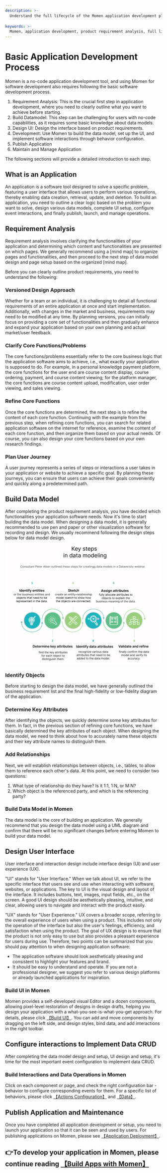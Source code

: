 ```yaml
---
description: >-
  Understand the full lifecycle of the Momen application development platform, including product requirement analysis, design, development, deployment, and operation. As a developer, gradually learn how to plan your application using mind maps and user journeys to increase the success rate of development.

keywords: >-
  Momen, application development, product requirement analysis, full lifecycle, mind maps, user journeys, MVP, product design, data model
---
```


# Basic Application Development Process
Momen is a no-code application development tool, and using Momen for software development also requires following the basic software development process.
1. Requirement Analysis: This is the crucial first step in application development, where you need to clearly outline what you want to achieve before starting.
2. Build Datamodel: This step can be challenging for users with no-code capabilities, as it requires some basic knowledge about data models.
3. Design UI: Design the interface based on product requirements.
4. Development: Use Momen to build the data model, set up the UI, and implement software interactions through behavior configuration.
5. Publish Application
6. Maintain and Manage Application

The following sections will provide a detailed introduction to each step.

## What is an Application
An application is a software tool designed to solve a specific problem, featuring a user interface that allows users to perform various operations, thereby enabling data creation, retrieval, update, and deletion. To build an application, you need to outline a clear logic based on the problem you want to solve, design various data models, complete UI setup, configure event interactions, and finally publish, launch, and manage operations.

## Requirement Analysis
Requirement analysis involves clarifying the functionalities of your application and determining which content and functionalities are presented on which pages. We generally recommend using a [mind map] to organize pages and functionalities, and then proceed to the next step of data model design and page setup based on the organized [mind map].

Before you can clearly outline product requirements, you need to understand the following:

### Versioned Design Approach
Whether for a team or an individual, it is challenging to detail all functional requirements of an entire application at once and start implementation. Additionally, with changes in the market and business, requirements may need to be modified at any time. By planning versions, you can initially focus on providing a core set of functionalities and then gradually enhance and expand your application based on your own planning and actual market/user feedback.

### Clarify Core Functions/Problems
The core functions/problems essentially refer to the core business logic that the application software aims to achieve, i.e., what exactly your application is supposed to do. For example, in a personal knowledge payment platform, the core functions for the user end are course content display, course ordering, payment, and course content viewing; for the platform manager, the core functions are course content upload, modification, user order viewing, and sales viewing. 

### Refine Core Functions
Once the core functions are determined, the next step is to refine the content of each core function. Continuing with the example from the previous step, when refining core functions, you can search for related application software on the internet for reference, examine the content of each core function, and then organize them based on your actual needs. Of course, you can also design your core functions based on your own research findings.


### Plan User Journey
A user journey represents a series of steps or interactions a user takes in your application or website to achieve a specific goal. By planning these journeys, you can ensure that users can achieve their goals conveniently and quickly along a predetermined path.


## Build Data Model
After completing the product requirement analysis, you have decided which functionalities your application software needs. Now it's time to start building the data model. When designing a data model, it is generally recommended to use pen and paper or other visualization software for recording and design. We usually recommend following the design steps below for data model design.
<img src="../.gitbook/assets/designdatamodel.png" alt="data modeling" >


### Identify Objects
Before starting to design the data model, we have generally outlined the business requirement list and the final high-fidelity or low-fidelity diagram of the application. 


### Determine Key Attributes
After identifying the objects, we quickly determine some key attributes for them. In fact, in the previous section of refining core functions, we have basically determined the key attributes of each object. When designing the data model, we need to think about how to accurately name these objects and their key attribute names to distinguish them.

### Add Relationships
Next, we will establish relationships between objects, i.e., tables, to allow them to reference each other's data. At this point, we need to consider two questions:
1. What type of relationship do they have? Is it 1:1, 1:N, or M:N?
2. Which object is the referenced party, and which is the referencing party?

### Build Data Model in Momen
The data model is the core of building an application. We generally recommend that you design the data model using a UML diagram and confirm that there will be no significant changes before entering Momen to build your data model.

## Design User Interface
User interface and interaction design include interface design (UI) and user experience (UX).

"UI" stands for "User Interface." When we talk about UI, we refer to the specific interface that users see and use when interacting with software, websites, or applications. The key to UI is the visual design and layout of the interface. It includes buttons, text, images, input fields, etc., on the screen. A good UI design should be aesthetically pleasing, intuitive, and clear, allowing users to navigate and interact with the product easily.

"UX" stands for "User Experience." UX covers a broader scope, referring to the overall experience of users when using a product. This includes not only the operation of the interface but also the user's feelings, efficiency, and satisfaction when using the product. The goal of UX design is to ensure that the product is not only easy to use but also provides a pleasant experience for users during use.
Therefore, two points can be summarized that you should pay attention to when designing application software:

- The application software should look aesthetically pleasing and consistent to highlight your features and brand.
- It should be easy to understand and operate. If you are not a professional designer, we suggest you refer to various design platforms or already launched applications for inspiration.

### Build UI in Momen
Momen provides a self-developed visual Editor and a dozen components, allowing pixel-level restoration of designs in design drafts, helping you design your application with a what-you-see-is-what-you-get approach. For details, please click [【Build UI】](../design/readme.md).
You can add and move components by dragging on the left side, and design styles, bind data, and add interactions in the right toolbar.


## Configure interactions to Implement Data CRUD
After completing the data model design and setup, UI design and setup, it's time for the most important event configuration to implement data CRUD.
### Build Interactions and Data Operations in Momen
Click on each component or page, and check the right configuration bar - behavior to configure corresponding events for them. For a specific list of behaviors, please click [【Actions Configuration】](../actions/readme.md) and [【Data】](../data/readme.md).

## Publish Application and Maintenance
Once you have completed all application development or setup, you need to launch your application so that it can be seen and used by users. For publishing applications on Momen, please see [【Application Deployment】](../deployment_scale/app_deployment.md).

## 👉To develop your application in Momen, please continue reading [【Build Apps with Momen】](build.md)
```